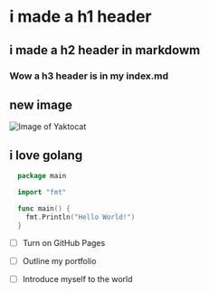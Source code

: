 # i made a h1 header
## i made a h2 header in markdowm
### Wow a h3 header is in my index.md


## new image 
![Image of Yaktocat](https://octodex.github.com/images/yaktocat.png)

## i love golang
```go
  package main

  import "fmt"

  func main() {
    fmt.Println("Hello World!")
  }
```

- [ ] Turn on GitHub Pages
- [ ] Outline my portfolio
- [ ] Introduce myself to the world

